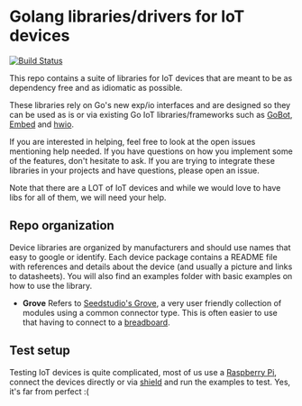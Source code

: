 # Golang libraries/drivers for IoT devices

[![Build Status](https://travis-ci.org/goiot/devices.svg?branch=master)](https://travis-ci.org/goiot/devices)

This repo contains a suite of libraries for IoT devices that are meant to be as dependency free 
and as idiomatic as possible.

These libraries rely on Go's new exp/io interfaces and are designed so they can be used as is or via 
existing Go IoT libraries/frameworks such as [GoBot](https://gobot.io/), [Embed](http://embd.kidoman.io/) and [hwio](https://github.com/mrmorphic/hwio).

If you are interested in helping, feel free to look at the open issues mentioning help needed.
If you have questions on how you implement some of the features, don't hesitate to ask. If you are trying to integrate
these libraries in your projects and have questions, please open an issue.

Note that there are a LOT of IoT devices and while we would love to have libs for all of them, we will need your help.

## Repo organization

Device libraries are organized by manufacturers and should use names that easy to google or identify.
Each device package contains a README file with references and details about the device (and usually a picture and links to datasheets). You will also find an examples folder with basic examples on how to use the library.

* **Grove** Refers to [Seedstudio's Grove](http://www.seeedstudio.com/wiki/Grove_System), a very user friendly collection of modules
using a common connector type. This is often easier to use that having to connect to a [breadboard](https://en.wikipedia.org/wiki/Breadboard).

## Test setup

Testing IoT devices is quite complicated, most of us use a [Raspberry Pi](https://www.raspberrypi.org/), connect the devices
directly or via [shield](http://www.dexterindustries.com/grovepi/) and run the examples to test. Yes, it's far from perfect :(
